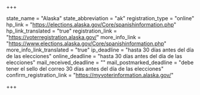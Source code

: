 +++

state_name = "Alaska"
state_abbreviation = "ak"
registration_type = "online"
hp_link = "https://elections.alaska.gov/Core/spanishinformation.php"
hp_link_translated = "true"
registration_link = "https://voterregistration.alaska.gov/"
more_info_link = "https://www.elections.alaska.gov/Core/spanishinformation.php"
more_info_link_translated = "true"
ip_deadline = "hasta 30 días antes del día de las elecciones"
online_deadline = "hasta 30 días antes del día de las elecciones"
mail_received_deadline = ""
mail_postmarked_deadline = "debe tener el sello del correo 30 días antes del día de las elecciones"
confirm_registration_link = "https://myvoterinformation.alaska.gov/"

+++